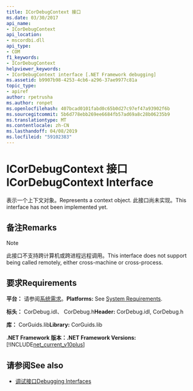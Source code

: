 ```yaml
---
title: ICorDebugContext 接口
ms.date: 03/30/2017
api_name:
- ICorDebugContext
api_location:
- mscordbi.dll
api_type:
- COM
f1_keywords:
- ICorDebugContext
helpviewer_keywords:
- ICorDebugContext interface [.NET Framework debugging]
ms.assetid: b9907b98-4253-4cb6-a296-37ae9977c81a
topic_type:
- apiref
author: rpetrusha
ms.author: ronpet
ms.openlocfilehash: 407bcad0101fabd0c65b0d27c97ef47a93902f6b
ms.sourcegitcommit: 5b6d778ebb269ee6684fb57ad69a8c28b06235b9
ms.translationtype: MT
ms.contentlocale: zh-CN
ms.lasthandoff: 04/08/2019
ms.locfileid: "59102383"
---
```

# <a name="icordebugcontext-interface"></a><span data-ttu-id="11937-102">ICorDebugContext 接口</span><span class="sxs-lookup"><span data-stu-id="11937-102">ICorDebugContext Interface</span></span>

<span data-ttu-id="11937-103">表示一个上下文对象。</span><span class="sxs-lookup"><span data-stu-id="11937-103">Represents a context object.</span></span> <span data-ttu-id="11937-104">此接口尚未实现。</span><span class="sxs-lookup"><span data-stu-id="11937-104">This interface has not been implemented yet.</span></span>  
  
## <a name="remarks"></a><span data-ttu-id="11937-105">备注</span><span class="sxs-lookup"><span data-stu-id="11937-105">Remarks</span></span>  
  
> [!NOTE]
>  <span data-ttu-id="11937-106">此接口不支持跨计算机或跨进程远程调用。</span><span class="sxs-lookup"><span data-stu-id="11937-106">This interface does not support being called remotely, either cross-machine or cross-process.</span></span>  
  
## <a name="requirements"></a><span data-ttu-id="11937-107">要求</span><span class="sxs-lookup"><span data-stu-id="11937-107">Requirements</span></span>  
 <span data-ttu-id="11937-108">**平台：** 请参阅[系统需求](../../../../docs/framework/get-started/system-requirements.md)。</span><span class="sxs-lookup"><span data-stu-id="11937-108">**Platforms:** See [System Requirements](../../../../docs/framework/get-started/system-requirements.md).</span></span>  
  
 <span data-ttu-id="11937-109">**标头：** CorDebug.idl、 CorDebug.h</span><span class="sxs-lookup"><span data-stu-id="11937-109">**Header:** CorDebug.idl, CorDebug.h</span></span>  
  
 <span data-ttu-id="11937-110">**库：** CorGuids.lib</span><span class="sxs-lookup"><span data-stu-id="11937-110">**Library:** CorGuids.lib</span></span>  
  
 **<span data-ttu-id="11937-111">.NET Framework 版本：</span><span class="sxs-lookup"><span data-stu-id="11937-111">.NET Framework Versions:</span></span>** [!INCLUDE[net_current_v10plus](../../../../includes/net-current-v10plus-md.md)]  
  
## <a name="see-also"></a><span data-ttu-id="11937-112">请参阅</span><span class="sxs-lookup"><span data-stu-id="11937-112">See also</span></span>

- [<span data-ttu-id="11937-113">调试接口</span><span class="sxs-lookup"><span data-stu-id="11937-113">Debugging Interfaces</span></span>](../../../../docs/framework/unmanaged-api/debugging/debugging-interfaces.md)
